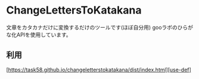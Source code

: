 # ChangeLettersToKatakana

文章をカタカナだけに変換するだけのツールです(ほぼ自分用)
gooラボのひらがな化APIを使用しています。

## 利用

[https://task58.github.io/changeletterstokatakana/dist/index.html][use-def]

[use-def]: こちら